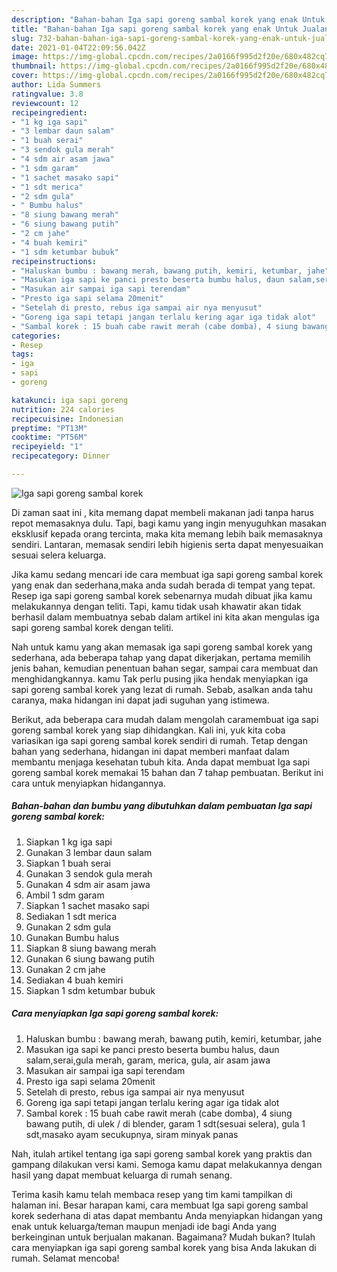 ```yaml
---
description: "Bahan-bahan Iga sapi goreng sambal korek yang enak Untuk Jualan"
title: "Bahan-bahan Iga sapi goreng sambal korek yang enak Untuk Jualan"
slug: 732-bahan-bahan-iga-sapi-goreng-sambal-korek-yang-enak-untuk-jualan
date: 2021-01-04T22:09:56.042Z
image: https://img-global.cpcdn.com/recipes/2a0166f995d2f20e/680x482cq70/iga-sapi-goreng-sambal-korek-foto-resep-utama.jpg
thumbnail: https://img-global.cpcdn.com/recipes/2a0166f995d2f20e/680x482cq70/iga-sapi-goreng-sambal-korek-foto-resep-utama.jpg
cover: https://img-global.cpcdn.com/recipes/2a0166f995d2f20e/680x482cq70/iga-sapi-goreng-sambal-korek-foto-resep-utama.jpg
author: Lida Summers
ratingvalue: 3.8
reviewcount: 12
recipeingredient:
- "1 kg iga sapi"
- "3 lembar daun salam"
- "1 buah serai"
- "3 sendok gula merah"
- "4 sdm air asam jawa"
- "1 sdm garam"
- "1 sachet masako sapi"
- "1 sdt merica"
- "2 sdm gula"
- " Bumbu halus"
- "8 siung bawang merah"
- "6 siung bawang putih"
- "2 cm jahe"
- "4 buah kemiri"
- "1 sdm ketumbar bubuk"
recipeinstructions:
- "Haluskan bumbu : bawang merah, bawang putih, kemiri, ketumbar, jahe"
- "Masukan iga sapi ke panci presto beserta bumbu halus, daun salam,serai,gula merah, garam, merica, gula, air asam jawa"
- "Masukan air sampai iga sapi terendam"
- "Presto iga sapi selama 20menit"
- "Setelah di presto, rebus iga sampai air nya menyusut"
- "Goreng iga sapi tetapi jangan terlalu kering agar iga tidak alot"
- "Sambal korek : 15 buah cabe rawit merah (cabe domba), 4 siung bawang putih, di ulek / di blender, garam 1 sdt(sesuai selera), gula 1 sdt,masako ayam secukupnya, siram minyak panas"
categories:
- Resep
tags:
- iga
- sapi
- goreng

katakunci: iga sapi goreng 
nutrition: 224 calories
recipecuisine: Indonesian
preptime: "PT13M"
cooktime: "PT56M"
recipeyield: "1"
recipecategory: Dinner

---
```



![Iga sapi goreng sambal korek](https://img-global.cpcdn.com/recipes/2a0166f995d2f20e/680x482cq70/iga-sapi-goreng-sambal-korek-foto-resep-utama.jpg)

Di zaman  saat ini , kita memang dapat membeli makanan jadi tanpa harus repot memasaknya dulu. Tapi, bagi kamu yang ingin menyuguhkan masakan eksklusif kepada orang tercinta, maka kita memang lebih baik memasaknya sendiri. Lantaran, memasak sendiri lebih higienis serta dapat menyesuaikan sesuai selera keluarga.

Jika kamu sedang mencari ide cara membuat iga sapi goreng sambal korek yang enak dan sederhana,maka anda sudah berada di tempat yang tepat. Resep iga sapi goreng sambal korek  sebenarnya mudah dibuat jika kamu melakukannya dengan teliti. Tapi, kamu tidak usah khawatir akan tidak berhasil dalam membuatnya 
sebab dalam artikel ini kita akan mengulas iga sapi goreng sambal korek dengan teliti.  



Nah untuk kamu yang akan memasak iga sapi goreng sambal korek yang sederhana, ada beberapa tahap yang dapat dikerjakan, pertama memilih jenis bahan, kemudian penentuan bahan segar, sampai cara membuat dan menghidangkannya. kamu Tak perlu pusing jika hendak menyiapkan iga sapi goreng sambal korek yang lezat di rumah. Sebab, asalkan anda  tahu caranya, maka hidangan ini dapat jadi suguhan yang istimewa.

Berikut, ada beberapa cara mudah dalam mengolah caramembuat iga sapi goreng sambal korek yang siap dihidangkan. Kali ini, yuk kita coba variasikan iga sapi goreng sambal korek sendiri di rumah. Tetap dengan bahan yang sederhana, hidangan ini dapat memberi manfaat dalam membantu menjaga kesehatan tubuh kita. Anda dapat membuat Iga sapi goreng sambal korek memakai 15 bahan dan 7 tahap pembuatan. Berikut ini cara untuk menyiapkan hidangannya.

<!--inarticleads1-->

##### Bahan-bahan dan bumbu yang dibutuhkan dalam pembuatan Iga sapi goreng sambal korek:

1. Siapkan 1 kg iga sapi
1. Gunakan 3 lembar daun salam
1. Siapkan 1 buah serai
1. Gunakan 3 sendok gula merah
1. Gunakan 4 sdm air asam jawa
1. Ambil 1 sdm garam
1. Siapkan 1 sachet masako sapi
1. Sediakan 1 sdt merica
1. Gunakan 2 sdm gula
1. Gunakan  Bumbu halus
1. Siapkan 8 siung bawang merah
1. Gunakan 6 siung bawang putih
1. Gunakan 2 cm jahe
1. Sediakan 4 buah kemiri
1. Siapkan 1 sdm ketumbar bubuk




<!--inarticleads2-->

##### Cara menyiapkan Iga sapi goreng sambal korek:

1. Haluskan bumbu : bawang merah, bawang putih, kemiri, ketumbar, jahe
1. Masukan iga sapi ke panci presto beserta bumbu halus, daun salam,serai,gula merah, garam, merica, gula, air asam jawa
1. Masukan air sampai iga sapi terendam
1. Presto iga sapi selama 20menit
1. Setelah di presto, rebus iga sampai air nya menyusut
1. Goreng iga sapi tetapi jangan terlalu kering agar iga tidak alot
1. Sambal korek : 15 buah cabe rawit merah (cabe domba), 4 siung bawang putih, di ulek / di blender, garam 1 sdt(sesuai selera), gula 1 sdt,masako ayam secukupnya, siram minyak panas




Nah, itulah artikel tentang  iga sapi goreng sambal korek  yang praktis dan gampang dilakukan versi kami. Semoga kamu dapat melakukannya dengan hasil yang dapat membuat keluarga di rumah senang. 

Terima kasih kamu telah membaca resep yang tim kami tampilkan di halaman ini. Besar harapan kami, cara membuat  Iga sapi goreng sambal korek sederhana di atas dapat membantu Anda menyiapkan hidangan yang enak untuk keluarga/teman maupun menjadi ide bagi Anda yang berkeinginan untuk berjualan makanan. Bagaimana? Mudah bukan? Itulah cara menyiapkan iga sapi goreng sambal korek yang bisa Anda lakukan di rumah. Selamat mencoba!

